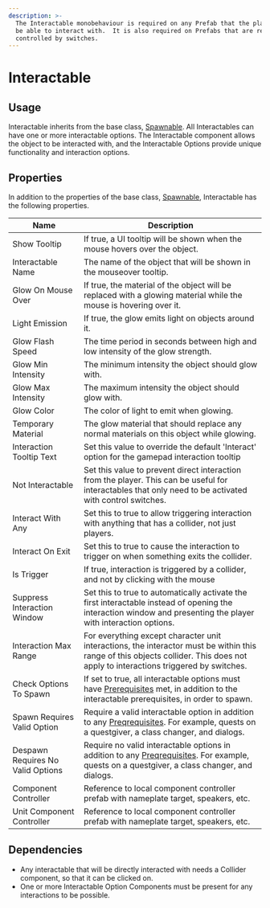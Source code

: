 ```yaml
---
description: >-
  The Interactable monobehaviour is required on any Prefab that the player will
  be able to interact with.  It is also required on Prefabs that are remotely
  controlled by switches.
---
```


# Interactable

## Usage

Interactable inherits from the base class, [Spawnable](spawnable.md). All Interactables can have one or more interactable options.  The Interactable component allows the object to be interacted with, and the Interactable Options provide unique functionality and interaction options.

## Properties

In addition to the properties of the base class, [Spawnable](spawnable.md), Interactable has the following properties.

| Name                              | Description                                                                                                                                                                                    |
| --------------------------------- | ---------------------------------------------------------------------------------------------------------------------------------------------------------------------------------------------- |
| Show Tooltip                      | If true, a UI tooltip will be shown when the mouse hovers over the object.                                                                                                                     |
| Interactable Name                 | The name of the object that will be shown in the mouseover tooltip.                                                                                                                            |
| Glow On Mouse Over                | If true, the material of the object will be replaced with a glowing material while the mouse is hovering over it.                                                                              |
| Light Emission                    | If true, the glow emits light on objects around it.                                                                                                                                            |
| Glow Flash Speed                  | The time period in seconds between high and low intensity of the glow strength.                                                                                                                |
| Glow Min Intensity                | The minimum intensity the object should glow with.                                                                                                                                             |
| Glow Max Intensity                | The maximum intensity the object should glow with.                                                                                                                                             |
| Glow Color                        | The color of light to emit when glowing.                                                                                                                                                       |
| Temporary Material                | The glow material that should replace any normal materials on this object while glowing.                                                                                                       |
| Interaction Tooltip Text          | Set this value to override the default 'Interact' option for the gamepad interaction tooltip                                                                                                   |
| Not Interactable                  | Set this value to prevent direct interaction from the player. This can be useful for interactables that only need to be activated with control switches.                                       |
| Interact With Any                 | Set this to true to allow triggering interaction with anything that has a collider, not just players.                                                                                          |
| Interact On Exit                  | Set this to true to cause the interaction to trigger on when something exits the collider.                                                                                                     |
| Is Trigger                        | If true, interaction is triggered by a collider, and not by clicking with the mouse                                                                                                            |
| Suppress Interaction Window       | Set this to true to automatically activate the first interactable instead of opening the interaction window and presenting the player with interaction options.                                |
| Interaction Max Range             | For everything except character unit interactions, the interactor must be within this range of this objects collider. This does not apply to interactions triggered by switches.               |
| Check Options To Spawn            | If set to true, all interactable options must have [Prerequisites](../shared-properties/prerequisite-conditions.md) met, in addition to the interactable prerequisites, in order to spawn.     |
| Spawn Requires Valid Option       | Require a valid interactable option in addition to any [Preqrequisites](../shared-properties/prerequisite-conditions.md). For example, quests on a questgiver, a class changer, and dialogs.   |
| Despawn Requires No Valid Options | Require no valid interactable options in addition to any [Preqrequisites](../shared-properties/prerequisite-conditions.md). For example, quests on a questgiver, a class changer, and dialogs. |
| Component Controller              | Reference to local component controller prefab with nameplate target, speakers, etc.                                                                                                           |
| Unit Component Controller         | Reference to local component controller prefab with nameplate target, speakers, etc.                                                                                                           |

## Dependencies

* Any interactable that will be directly interacted with needs a Collider component, so that it can be clicked on.
* One or more Interactable Option Components must be present for any interactions to be possible.
